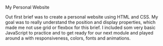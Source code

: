 My Personal Website

Out first brief was to create a personal website using HTML and CSS. My goal was to really understand the position and display properties, which made me not use grid or flexbox for this brief. I included som very basic JavaScript to practice and to get ready for our next module and played around a with responsiveness, colors, fonts and animations.
